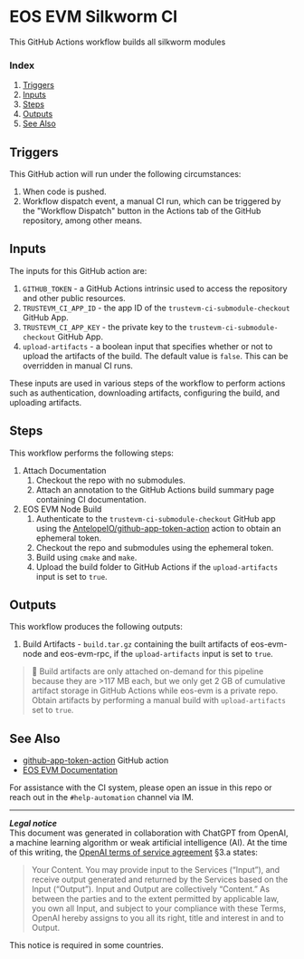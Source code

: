 # EOS EVM Silkworm CI
This GitHub Actions workflow builds all silkworm modules

### Index
1. [Triggers](#triggers)
1. [Inputs](#inputs)
1. [Steps](#steps)
1. [Outputs](#outputs)
1. [See Also](#see-also)

## Triggers
This GitHub action will run under the following circumstances:
1. When code is pushed.
1. Workflow dispatch event, a manual CI run, which can be triggered by the "Workflow Dispatch" button in the Actions tab of the GitHub repository, among other means.

## Inputs
The inputs for this GitHub action are:
1. `GITHUB_TOKEN` - a GitHub Actions intrinsic used to access the repository and other public resources.
1. `TRUSTEVM_CI_APP_ID` - the app ID of the `trustevm-ci-submodule-checkout` GitHub App.
1. `TRUSTEVM_CI_APP_KEY` - the private key to the `trustevm-ci-submodule-checkout` GitHub App.
1. `upload-artifacts` - a boolean input that specifies whether or not to upload the artifacts of the build. The default value is `false`. This can be overridden in manual CI runs.

These inputs are used in various steps of the workflow to perform actions such as authentication, downloading artifacts, configuring the build, and uploading artifacts.

## Steps
This workflow performs the following steps:
1. Attach Documentation
    1. Checkout the repo with no submodules.
    1. Attach an annotation to the GitHub Actions build summary page containing CI documentation.
1. EOS EVM Node Build
    1. Authenticate to the `trustevm-ci-submodule-checkout` GitHub app using the [AntelopeIO/github-app-token-action](https://github.com/AntelopeIO/github-app-token-action) action to obtain an ephemeral token.
    1. Checkout the repo and submodules using the ephemeral token.
    1. Build using `cmake` and `make`.
    1. Upload the build folder to GitHub Actions if the `upload-artifacts` input is set to `true`.

## Outputs
This workflow produces the following outputs:
1. Build Artifacts - `build.tar.gz` containing the built artifacts of eos-evm-node and eos-evm-rpc, if the `upload-artifacts` input is set to `true`.

> 💾️ Build artifacts are only attached on-demand for this pipeline because they are >117 MB each, but we only get 2 GB of cumulative artifact storage in GitHub Actions while eos-evm is a private repo. Obtain artifacts by performing a manual build with `upload-artifacts` set to `true`.

## See Also
- [github-app-token-action](https://github.com/AntelopeIO/github-app-token-action) GitHub action
- [EOS EVM Documentation](../../README.md)

For assistance with the CI system, please open an issue in this repo or reach out in the `#help-automation` channel via IM.

***
**_Legal notice_**  
This document was generated in collaboration with ChatGPT from OpenAI, a machine learning algorithm or weak artificial intelligence (AI). At the time of this writing, the [OpenAI terms of service agreement](https://openai.com/terms) §3.a states:
> Your Content. You may provide input to the Services (“Input”), and receive output generated and returned by the Services based on the Input (“Output”). Input and Output are collectively “Content.” As between the parties and to the extent permitted by applicable law, you own all Input, and subject to your compliance with these Terms, OpenAI hereby assigns to you all its right, title and interest in and to Output.

This notice is required in some countries.
